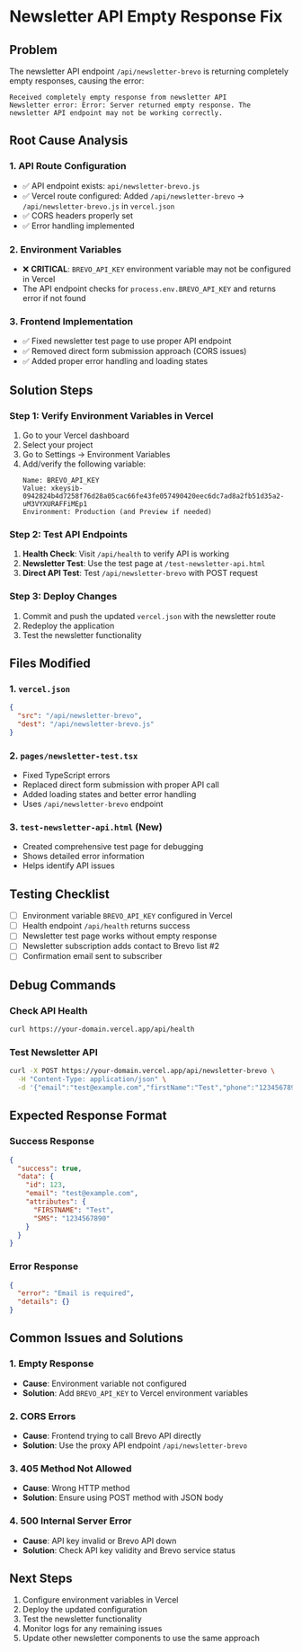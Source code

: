 # Newsletter API Empty Response Fix

## Problem
The newsletter API endpoint `/api/newsletter-brevo` is returning completely empty responses, causing the error:
```
Received completely empty response from newsletter API
Newsletter error: Error: Server returned empty response. The newsletter API endpoint may not be working correctly.
```

## Root Cause Analysis

### 1. API Route Configuration
- ✅ API endpoint exists: `api/newsletter-brevo.js`
- ✅ Vercel route configured: Added `/api/newsletter-brevo` → `/api/newsletter-brevo.js` in `vercel.json`
- ✅ CORS headers properly set
- ✅ Error handling implemented

### 2. Environment Variables
- ❌ **CRITICAL**: `BREVO_API_KEY` environment variable may not be configured in Vercel
- The API endpoint checks for `process.env.BREVO_API_KEY` and returns error if not found

### 3. Frontend Implementation
- ✅ Fixed newsletter test page to use proper API endpoint
- ✅ Removed direct form submission approach (CORS issues)
- ✅ Added proper error handling and loading states

## Solution Steps

### Step 1: Verify Environment Variables in Vercel

1. Go to your Vercel dashboard
2. Select your project
3. Go to Settings → Environment Variables
4. Add/verify the following variable:
   ```
   Name: BREVO_API_KEY
   Value: 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
   Environment: Production (and Preview if needed)
   ```

### Step 2: Test API Endpoints

1. **Health Check**: Visit `/api/health` to verify API is working
2. **Newsletter Test**: Use the test page at `/test-newsletter-api.html`
3. **Direct API Test**: Test `/api/newsletter-brevo` with POST request

### Step 3: Deploy Changes

1. Commit and push the updated `vercel.json` with the newsletter route
2. Redeploy the application
3. Test the newsletter functionality

## Files Modified

### 1. `vercel.json`
```json
{
  "src": "/api/newsletter-brevo",
  "dest": "/api/newsletter-brevo.js"
}
```

### 2. `pages/newsletter-test.tsx`
- Fixed TypeScript errors
- Replaced direct form submission with proper API call
- Added loading states and better error handling
- Uses `/api/newsletter-brevo` endpoint

### 3. `test-newsletter-api.html` (New)
- Created comprehensive test page for debugging
- Shows detailed error information
- Helps identify API issues

## Testing Checklist

- [ ] Environment variable `BREVO_API_KEY` configured in Vercel
- [ ] Health endpoint `/api/health` returns success
- [ ] Newsletter test page works without empty response
- [ ] Newsletter subscription adds contact to Brevo list #2
- [ ] Confirmation email sent to subscriber

## Debug Commands

### Check API Health
```bash
curl https://your-domain.vercel.app/api/health
```

### Test Newsletter API
```bash
curl -X POST https://your-domain.vercel.app/api/newsletter-brevo \
  -H "Content-Type: application/json" \
  -d '{"email":"test@example.com","firstName":"Test","phone":"1234567890"}'
```

## Expected Response Format

### Success Response
```json
{
  "success": true,
  "data": {
    "id": 123,
    "email": "test@example.com",
    "attributes": {
      "FIRSTNAME": "Test",
      "SMS": "1234567890"
    }
  }
}
```

### Error Response
```json
{
  "error": "Email is required",
  "details": {}
}
```

## Common Issues and Solutions

### 1. Empty Response
- **Cause**: Environment variable not configured
- **Solution**: Add `BREVO_API_KEY` to Vercel environment variables

### 2. CORS Errors
- **Cause**: Frontend trying to call Brevo API directly
- **Solution**: Use the proxy API endpoint `/api/newsletter-brevo`

### 3. 405 Method Not Allowed
- **Cause**: Wrong HTTP method
- **Solution**: Ensure using POST method with JSON body

### 4. 500 Internal Server Error
- **Cause**: API key invalid or Brevo API down
- **Solution**: Check API key validity and Brevo service status

## Next Steps

1. Configure environment variables in Vercel
2. Deploy the updated configuration
3. Test the newsletter functionality
4. Monitor logs for any remaining issues
5. Update other newsletter components to use the same approach 
